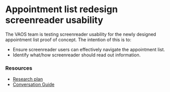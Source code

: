 # Appointment list redesign screenreader usability 
The VAOS team is testing screenreader usability for the newly designed appointment list proof of concept. The intention of this is to:

* Ensure screenreader users can effectively navigate the appointment list.
* Identify what/how screenreader should read out information. 


### Resources
* [Research plan](research-plan.md)
* [Conversation Guide](conversation-guide.md)
